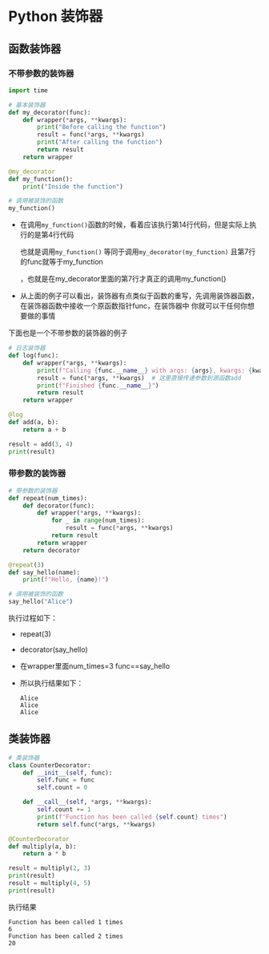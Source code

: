 # Python 装饰器

## 函数装饰器

### 不带参数的装饰器

```python
import time

# 基本装饰器
def my_decorator(func):
    def wrapper(*args, **kwargs):
        print("Before calling the function")
        result = func(*args, **kwargs)
        print("After calling the function")
        return result
    return wrapper

@my_decorator
def my_function():
    print("Inside the function")

# 调用被装饰的函数
my_function()
```

- 在调用`my_function()`函数的时候，看着应该执行第14行代码，但是实际上执行的是第4行代码

  也就是调用`my_function()` 等同于调用`my_decorator(my_function)` 且第7行的func就等于my_function

  ，也就是在my_decorator里面的第7行才真正的调用my_function()

  

- 从上面的例子可以看出，装饰器有点类似于函数的重写，先调用装饰器函数，在装饰器函数中接收一个原函数指针func，在装饰器中  你就可以干任何你想要做的事情

下面也是一个不带参数的装饰器的例子

```python
# 日志装饰器
def log(func):
    def wrapper(*args, **kwargs):
        print(f"Calling {func.__name__} with args: {args}, kwargs: {kwargs}")
        result = func(*args, **kwargs)  # 这里直接传递参数到源函数add
        print(f"Finished {func.__name__}")
        return result
    return wrapper

@log
def add(a, b):
    return a + b

result = add(3, 4)
print(result)
```



### 带参数的装饰器

```python
# 带参数的装饰器
def repeat(num_times):
    def decorator(func):
        def wrapper(*args, **kwargs):
            for _ in range(num_times):
                result = func(*args, **kwargs)
            return result
        return wrapper
    return decorator

@repeat(3)
def say_hello(name):
    print(f"Hello, {name}!")

# 调用被装饰的函数
say_hello("Alice")
```

执行过程如下：

- repeat(3)

- decorator(say_hello)

- 在wrapper里面num_times=3  func==say_hello

- 所以执行结果如下：

  ```
  Alice
  Alice
  Alice
  ```

  

## 类装饰器

```python
# 类装饰器
class CounterDecorator:
    def __init__(self, func):
        self.func = func
        self.count = 0

    def __call__(self, *args, **kwargs):
        self.count += 1
        print(f"Function has been called {self.count} times")
        return self.func(*args, **kwargs)

@CounterDecorator
def multiply(a, b):
    return a * b

result = multiply(2, 3)
print(result)
result = multiply(4, 5)
print(result)
```

执行结果

```
Function has been called 1 times
6
Function has been called 2 times
20
```

